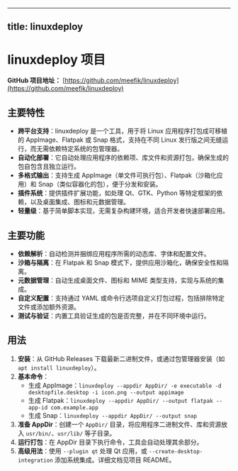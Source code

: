 
---
title: linuxdeploy
---

# linuxdeploy 项目

**GitHub 项目地址：** [https://github.com/meefik/linuxdeploy](https://github.com/meefik/linuxdeploy)

## 主要特性
- **跨平台支持**：linuxdeploy 是一个工具，用于将 Linux 应用程序打包成可移植的 AppImage、Flatpak 或 Snap 格式，支持在不同 Linux 发行版之间无缝运行，而无需依赖特定系统的包管理器。
- **自动化部署**：它自动处理应用程序的依赖项、库文件和资源打包，确保生成的包自包含且独立运行。
- **多格式输出**：支持生成 AppImage（单文件可执行包）、Flatpak（沙箱化应用）和 Snap（类似容器化的包），便于分发和安装。
- **插件系统**：提供插件扩展功能，如处理 Qt、GTK、Python 等特定框架的依赖，以及桌面集成、图标和元数据管理。
- **轻量级**：基于简单脚本实现，无需复杂构建环境，适合开发者快速部署应用。

## 主要功能
- **依赖解析**：自动检测并捆绑应用程序所需的动态库、字体和配置文件。
- **沙箱与隔离**：在 Flatpak 和 Snap 模式下，提供应用沙箱化，确保安全性和隔离。
- **元数据管理**：自动生成桌面文件、图标和 MIME 类型支持，实现与系统的集成。
- **自定义配置**：支持通过 YAML 或命令行选项自定义打包过程，包括排除特定文件或添加额外资源。
- **测试与验证**：内置工具验证生成的包是否完整，并在不同环境中运行。

## 用法
1. **安装**：从 GitHub Releases 下载最新二进制文件，或通过包管理器安装（如 `apt install linuxdeploy`）。
2. **基本命令**：
   - 生成 AppImage：`linuxdeploy --appdir AppDir/ -e executable -d desktopfile.desktop -i icon.png --output appimage`
   - 生成 Flatpak：`linuxdeploy --appdir AppDir/ --output flatpak --app-id com.example.app`
   - 生成 Snap：`linuxdeploy --appdir AppDir/ --output snap`
3. **准备 AppDir**：创建一个 `AppDir/` 目录，将应用程序二进制文件、库和资源放入 `usr/bin/`、`usr/lib/` 等子目录。
4. **运行打包**：在 AppDir 目录下执行命令，工具会自动处理其余部分。
5. **高级用法**：使用 `--plugin qt` 处理 Qt 应用，或 `--create-desktop-integration` 添加系统集成。详细文档见项目 README。